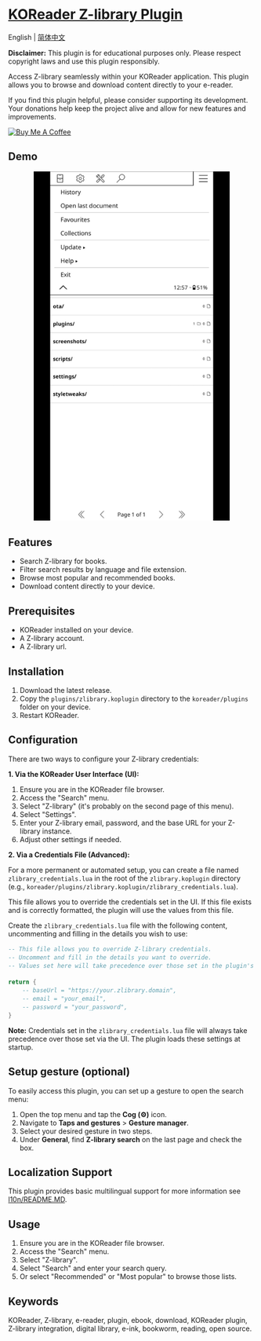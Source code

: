 # [KOReader Z-library Plugin](https://github.com/ZlibraryKO/zlibrary.koplugin)

English | [简体中文](./README.zh-CN.md)

**Disclaimer:** This plugin is for educational purposes only. Please respect copyright laws and use this plugin responsibly.

Access Z-library seamlessly within your KOReader application. This plugin allows you to browse and download content directly to your e-reader.

If you find this plugin helpful, please consider supporting its development. Your donations help keep the project alive and allow for new features and improvements.

<a href="https://buymeacoffee.com/zlibraryko" target="_blank"><img src="https://cdn.buymeacoffee.com/buttons/default-orange.png" alt="Buy Me A Coffee" height="41" width="174"></a>

## Demo

<div align="center">
  <img src="assets/search_and_download.gif" width="400">
</div>


## Features

*   Search Z-library for books.
*   Filter search results by language and file extension.
*   Browse most popular and recommended books.
*   Download content directly to your device.


## Prerequisites

*   KOReader installed on your device.
*   A Z-library account.
*   A Z-library url.

## Installation

1.  Download the latest release.
2.  Copy the `plugins/zlibrary.koplugin` directory to the `koreader/plugins` folder on your device.
3.  Restart KOReader.

## Configuration

There are two ways to configure your Z-library credentials:

**1. Via the KOReader User Interface (UI):**

1.  Ensure you are in the KOReader file browser.
2.  Access the "Search" menu.
3.  Select "Z-library" (it's probably on the second page of this menu).
4.  Select "Settings".
5.  Enter your Z-library email, password, and the base URL for your Z-library instance.
6.  Adjust other settings if needed.

**2. Via a Credentials File (Advanced):**

For a more permanent or automated setup, you can create a file named `zlibrary_credentials.lua` in the root of the `zlibrary.koplugin` directory (e.g., `koreader/plugins/zlibrary.koplugin/zlibrary_credentials.lua`).

This file allows you to override the credentials set in the UI. If this file exists and is correctly formatted, the plugin will use the values from this file.

Create the `zlibrary_credentials.lua` file with the following content, uncommenting and filling in the details you wish to use:

```lua
-- This file allows you to override Z-library credentials.
-- Uncomment and fill in the details you want to override.
-- Values set here will take precedence over those set in the plugin's UI.

return {
    -- baseUrl = "https://your.zlibrary.domain",
    -- email = "your_email",
    -- password = "your_password",
}
```

**Note:** Credentials set in the `zlibrary_credentials.lua` file will always take precedence over those set via the UI. The plugin loads these settings at startup.

## Setup gesture (optional)

To easily access this plugin, you can set up a gesture to open the search menu:

1.  Open the top menu and tap the **Cog (⚙️)** icon.
2.  Navigate to **Taps and gestures** > **Gesture manager**.
3.  Select your desired gesture in two steps.
4.  Under **General**, find **Z-library search** on the last page and check the box.


## Localization Support

This plugin provides basic multilingual support for more information see  [l10n/README.MD](l10n/README.md).

## Usage

1.  Ensure you are in the KOReader file browser.
2.  Access the "Search" menu.
3.  Select "Z-library".
4.  Select "Search" and enter your search query.
5.  Or select "Recommended" or "Most popular" to browse those lists.

## Keywords

KOReader, Z-library, e-reader, plugin, ebook, download, KOReader plugin, Z-library integration, digital library, e-ink, bookworm, reading, open source.
